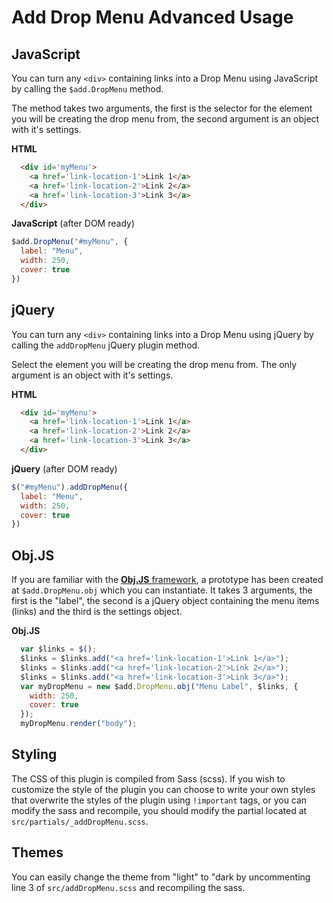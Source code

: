 # Add Drop Menu Advanced Usage

## JavaScript
You can turn any `<div>` containing links into a Drop Menu using JavaScript by calling the `$add.DropMenu` method.

The method takes two arguments, the first is the selector for the element you will be creating the drop menu from, the second argument is an object with it's settings.

**HTML**
```html
  <div id='myMenu'>
    <a href='link-location-1'>Link 1</a>
    <a href='link-location-2'>Link 2</a>
    <a href='link-location-3'>Link 3</a>
  </div>
```

**JavaScript** (after DOM ready)
```javascript
$add.DropMenu("#myMenu", {
  label: "Menu",
  width: 250,
  cover: true
})
```

## jQuery
You can turn any `<div>` containing links into a Drop Menu using jQuery by calling the `addDropMenu` jQuery plugin method.

Select the element you will be creating the drop menu from. The only argument is an object with it's settings.

**HTML**

```html
  <div id='myMenu'>
    <a href='link-location-1'>Link 1</a>
    <a href='link-location-2'>Link 2</a>
    <a href='link-location-3'>Link 3</a>
  </div>
```

**jQuery** (after DOM ready)

```javascript
$("#myMenu").addDropMenu({
  label: "Menu",
  width: 250,
  cover: true
})
```

## Obj.JS
If you are familiar with the [**Obj.JS**  framework](https://github.com/addui/ObjJS), a prototype has been created at `$add.DropMenu.obj` which you can instantiate.
It takes 3 arguments, the first is the "label", the second is a jQuery object containing the menu items (links) and the third is the settings object.

**Obj.JS**

```javascript
  var $links = $();
  $links = $links.add("<a href='link-location-1'>Link 1</a>");
  $links = $links.add("<a href='link-location-2'>Link 2</a>");
  $links = $links.add("<a href='link-location-3'>Link 3</a>");
  var myDropMenu = new $add.DropMenu.obj("Menu Label", $links, {
    width: 250,
    cover: true
  });
  myDropMenu.render("body");
```

## Styling

The CSS of this plugin is compiled from Sass (scss). If you wish to customize the style of the plugin you can choose to write your own styles that overwrite the styles of the plugin using `!important` tags, or you can modify the sass and recompile, you should modify the partial located at `src/partials/_addDropMenu.scss`.


## Themes
You can easily change the theme from "light" to "dark by uncommenting line 3 of `src/addDropMenu.scss` and recompiling the sass.

